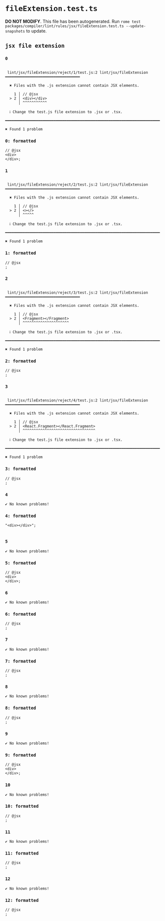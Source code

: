 # `fileExtension.test.ts`

**DO NOT MODIFY**. This file has been autogenerated. Run `rome test packages/compiler/lint/rules/jsx/fileExtension.test.ts --update-snapshots` to update.

## `jsx file extension`

### `0`

```

 lint/jsx/fileExtension/reject/1/test.js:2 lint/jsx/fileExtension ━━━━━━━━━━━━━━━━━━━━━━━━━━━━━━━━━━

  ✖ Files with the .js extension cannot contain JSX elements.

    1 │ // @jsx
  > 2 │ <div></div>
      │ ^^^^^^^^^^^

  ℹ Change the test.js file extension to .jsx or .tsx.

━━━━━━━━━━━━━━━━━━━━━━━━━━━━━━━━━━━━━━━━━━━━━━━━━━━━━━━━━━━━━━━━━━━━━━━━━━━━━━━━━━━━━━━━━━━━━━━━━━━━

✖ Found 1 problem

```

### `0: formatted`

```
// @jsx
<div>
</div>;

```

### `1`

```

 lint/jsx/fileExtension/reject/2/test.js:2 lint/jsx/fileExtension ━━━━━━━━━━━━━━━━━━━━━━━━━━━━━━━━━━

  ✖ Files with the .js extension cannot contain JSX elements.

    1 │ // @jsx
  > 2 │ <></>
      │ ^^^^^

  ℹ Change the test.js file extension to .jsx or .tsx.

━━━━━━━━━━━━━━━━━━━━━━━━━━━━━━━━━━━━━━━━━━━━━━━━━━━━━━━━━━━━━━━━━━━━━━━━━━━━━━━━━━━━━━━━━━━━━━━━━━━━

✖ Found 1 problem

```

### `1: formatted`

```
// @jsx
;

```

### `2`

```

 lint/jsx/fileExtension/reject/3/test.js:2 lint/jsx/fileExtension ━━━━━━━━━━━━━━━━━━━━━━━━━━━━━━━━━━

  ✖ Files with the .js extension cannot contain JSX elements.

    1 │ // @jsx
  > 2 │ <Fragment></Fragment>
      │ ^^^^^^^^^^^^^^^^^^^^^

  ℹ Change the test.js file extension to .jsx or .tsx.

━━━━━━━━━━━━━━━━━━━━━━━━━━━━━━━━━━━━━━━━━━━━━━━━━━━━━━━━━━━━━━━━━━━━━━━━━━━━━━━━━━━━━━━━━━━━━━━━━━━━

✖ Found 1 problem

```

### `2: formatted`

```
// @jsx
;

```

### `3`

```

 lint/jsx/fileExtension/reject/4/test.js:2 lint/jsx/fileExtension ━━━━━━━━━━━━━━━━━━━━━━━━━━━━━━━━━━

  ✖ Files with the .js extension cannot contain JSX elements.

    1 │ // @jsx
  > 2 │ <React.Fragment></React.Fragment>
      │ ^^^^^^^^^^^^^^^^^^^^^^^^^^^^^^^^^

  ℹ Change the test.js file extension to .jsx or .tsx.

━━━━━━━━━━━━━━━━━━━━━━━━━━━━━━━━━━━━━━━━━━━━━━━━━━━━━━━━━━━━━━━━━━━━━━━━━━━━━━━━━━━━━━━━━━━━━━━━━━━━

✖ Found 1 problem

```

### `3: formatted`

```
// @jsx
;

```

### `4`

```
✔ No known problems!

```

### `4: formatted`

```
"<div></div>";


```

### `5`

```
✔ No known problems!

```

### `5: formatted`

```
// @jsx
<div>
</div>;

```

### `6`

```
✔ No known problems!

```

### `6: formatted`

```
// @jsx
;

```

### `7`

```
✔ No known problems!

```

### `7: formatted`

```
// @jsx
;

```

### `8`

```
✔ No known problems!

```

### `8: formatted`

```
// @jsx
;

```

### `9`

```
✔ No known problems!

```

### `9: formatted`

```
// @jsx
<div>
</div>;

```

### `10`

```
✔ No known problems!

```

### `10: formatted`

```
// @jsx
;

```

### `11`

```
✔ No known problems!

```

### `11: formatted`

```
// @jsx
;

```

### `12`

```
✔ No known problems!

```

### `12: formatted`

```
// @jsx
;

```

